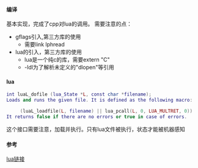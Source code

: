 #### 编译
基本实现，完成了cpp对lua的调用。
需要注意的点：
- gflags引入,第三方库的使用
    - 需要link lphread
- lua的引入，第三方库的使用
    - lua是一个纯c的库，需要extern "C"
    -  -ldl为了解析未定义的"dlopen"等引用

#### lua
```lua
int luaL_dofile (lua_State *L, const char *filename);
Loads and runs the given file. It is defined as the following macro:

     (luaL_loadfile(L, filename) || lua_pcall(L, 0, LUA_MULTRET, 0))
It returns false if there are no errors or true in case of errors.
```
这个接口需要注意，加载并执行。只有lua文件被执行，状态才能被机器感知

#### 参考<br>
[lua链接](https://www.bilibili.com/read/cv343751/)